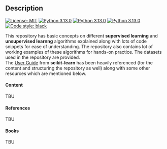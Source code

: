 ## Description


[![License: MIT](https://img.shields.io/badge/License-MIT-yellow.svg)](https://github.com/baksho/ml-handson/blob/main/LICENSE)
[![Python 3.13.0](https://img.shields.io/badge/python-3.13.0-blue.svg)](https://www.python.org/downloads/release/python-3130/)
[![Python 3.13.0](https://img.shields.io/badge/Python-3776AB?logo=python&logoColor=fff)](https://www.python.org/downloads/release/python-3130/)
[![Python 3.13.0](https://img.shields.io/badge/python-3.13.0?logo=python&logoColor=fff&color=blue)](https://www.python.org/downloads/release/python-3130/)
[![Code style: black](https://img.shields.io/badge/code%20style-black-000000.svg)](https://github.com/psf/black)

This repository has basic concepts on different **supervised learning** and **unsupervised learnng** algorithms explained along with lots of code snippets for ease of understanding. The repository also contains lot of working examples of these algorithms for hands-on practice. The datasets used in the repository are provided.
<br>The [User Guide](https://scikit-learn.org/stable/user_guide.html) from **scikit-learn** has been heavily referenced (for the content and structuring the repository as well) along with some other resources which are mentioned below.

#### Content
TBU

#### References
TBU

#### Books
TBU
